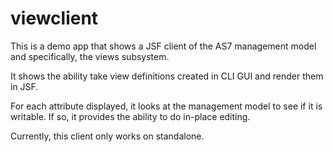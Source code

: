 viewclient
==========

This is a demo app that shows a JSF client of the AS7 management model and specifically, the views subsystem.

It shows the ability take view definitions created in CLI GUI and render them in JSF.

For each attribute displayed, it looks at the management model to see if it is writable.  If so, it provides the ability to do in-place editing.

Currently, this client only works on standalone.